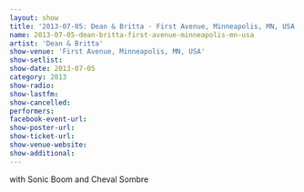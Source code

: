 ```yaml
---
layout: show
title: '2013-07-05: Dean & Britta - First Avenue, Minneapolis, MN, USA'
name: 2013-07-05-dean-britta-first-avenue-minneapolis-mn-usa
artist: 'Dean & Britta'
show-venue: 'First Avenue, Minneapolis, MN, USA'
show-setlist: 
show-date: 2013-07-05
category: 2013
show-radio: 
show-lastfm: 
show-cancelled: 
performers: 
facebook-event-url: 
show-poster-url: 
show-ticket-url: 
show-venue-website: 
show-additional: 
---
```


with Sonic Boom and Cheval Sombre